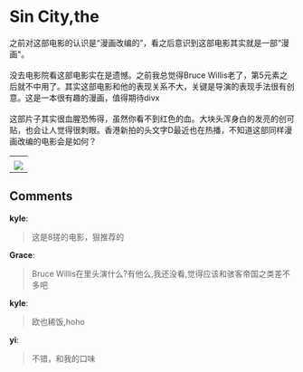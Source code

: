 # Sin City,the

<div id="msgcns!B37A52AAF181A958!263" class="bvMsg"><div>之前对这部电影的认识是“漫画改编的”，看之后意识到这部电影其实就是一部“漫画&quot;。</div>
<div> </div>
<div>没去电影院看这部电影实在是遗憾。之前我总觉得Bruce Willis老了，第5元素之后就不中用了。其实这部电影和他的表现关系不大，关键是导演的表现手法很有创意。这是一本很有趣的漫画，值得期待divx</div>
<div> </div>
<div>这部片子其实很血腥恐怖得，虽然你看不到红色的血。大块头浑身白的发亮的创可贴，也会让人觉得很刺眼。香港新拍的头文字D最近也在热播，不知道这部同样漫画改编的电影会是如何？</div></div><table cellspacing="0" border="0"><tr><td></td></tr><tr><td valign="top"><a href="http://blufiles.storage.live.com/y1pVSsgmefJBc4vYXbG4I0KdxXyEWAYnTSauOhfH7PKAWGQNwu2yekblK-DrTODT1yExEWTYrW3Vro" target="_blank" rel="WLPP;url=http://blufiles.storage.live.com/y1pVSsgmefJBc4vYXbG4I0KdxXyEWAYnTSauOhfH7PKAWGQNwu2yekblK-DrTODT1yExEWTYrW3Vro;cnsid=cns&#033;B37A52AAF181A958&#033;264"><img src="http://blufiles.storage.live.com/y1pVSsgmefJBc4vYXbG4I0KdxXyEWAYnTSavAKsXtF5Up8Nqu__L5rQO1X6DFG1rLKUglCgI7ZQbxI" border="0" /></a></td></tr></table>

## Comments

**kyle**:
> 这是8搓的电影，狠推荐的

**Grace**:
> Bruce Willis在里头演什么?有他么,我还没看,觉得应该和骇客帝国之类差不多吧

**kyle**:
> 欧也稀饭,hoho

**yi**:
> 不错，和我的口味

